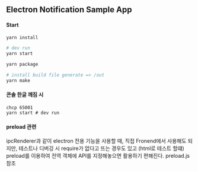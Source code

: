 ## Electron Notification Sample App


#### Start

```bash
yarn install

# dev run
yarn start 

yarn package

# install build file generate => /out
yarn make 
```

#### 콘솔 한글 깨짐 시

```shell
chcp 65001
yarn start # dev run
```

#### preload 관련

ipcRenderer과 같이 electron 전용 기능을 사용할 때, 직접 Fronend에서 사용해도 되지만, 테스트나 디버깅 시 require가 없다고 뜨는 경우도 있고 (html로 테스트 할떄) preload를 이용하여 전역 객체에 API를 지정해놓으면 활용하기 편해진다. preload.js 참조